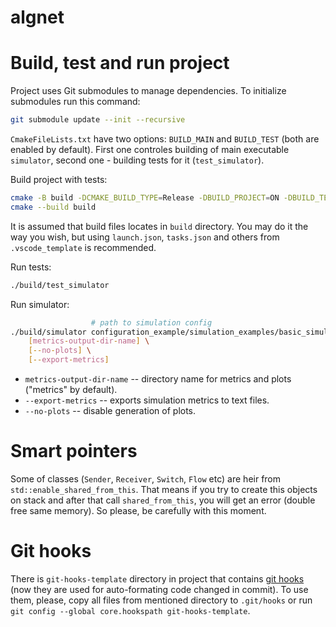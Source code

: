 # algnet

# Build, test and run project

Project uses Git submodules to manage dependencies. To initialize submodules run this command:
```bash
git submodule update --init --recursive
```

`CmakeFileLists.txt` have two options: `BUILD_MAIN` and `BUILD_TEST` (both are enabled by default). First one controles building of main executable `simulator`, second one - building tests for it (`test_simulator`).

Build project with tests:

```bash
cmake -B build -DCMAKE_BUILD_TYPE=Release -DBUILD_PROJECT=ON -DBUILD_TESTS=ON
cmake --build build
```

It is assumed that build files locates in `build` directory. You may do it the way you wish, but using `launch.json`, `tasks.json` and others from `.vscode_template` is recommended.

Run tests:

```bash
./build/test_simulator
```

Run simulator:

```bash
                  # path to simulation config
./build/simulator configuration_example/simulation_examples/basic_simulation.yml \
    [metrics-output-dir-name] \
    [--no-plots] \
    [--export-metrics]
```

- `metrics-output-dir-name` -- directory name for metrics and plots ("metrics" by default).
- `--export-metrics` -- exports simulation metrics to text files.
- `--no-plots` -- disable generation of plots. 

# Smart pointers

Some of classes (`Sender`, `Receiver`, `Switch`, `Flow` etc) are heir from `std::enable_shared_from_this`. That means if you try to create this objects on stack and after that call `shared_from_this`, you will get an error (double free same memory). So please, be carefully with this moment.

# Git hooks

There is `git-hooks-template` directory in project that contains [git hooks](https://git-scm.com/book/ms/v2/Customizing-Git-Git-Hooks) (now they are used for auto-formating code changed in commit). To use them, please, copy all files from mentioned directory to `.git/hooks` or run `git config --global core.hookspath git-hooks-template`.
